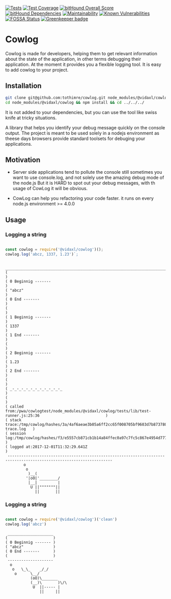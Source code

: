 [![Tests](https://circleci.com/bb/tothimre/cowlog/tree/di_and_tests.svg?style=shield)](https://circleci.com/bb/tothimre/cowlog)
[![Test Coverage](https://api.codeclimate.com/v1/badges/54dfbe1f8c279d36c6db/test_coverage)](https://codeclimate.com/github/tothimre/cowlog/test_coverage)
[![bitHound Overall Score](https://www.bithound.io/bitbucket/tothimre/cowlog/badges/score.svg)](https://www.bithound.io/bitbucket/tothimre/cowlog)
[![bitHound Dependencies](https://www.bithound.io/bitbucket/tothimre/cowlog/badges/dependencies.svg)](https://www.bithound.io/bitbucket/tothimre/cowlog/di_and_tests/dependencies/npm)
[![Maintainability](https://api.codeclimate.com/v1/badges/54dfbe1f8c279d36c6db/maintainability)](https://codeclimate.com/github/tothimre/cowlog/maintainability)
[![Known Vulnerabilities](https://snyk.io/test/github/tothimre/cowlog/badge.svg)](https://snyk.io/test/github/tothimre/cowlog)
[![FOSSA Status](https://app.fossa.io/api/projects/git%2Bgithub.com%2Ftothimre%2Fcowsay.svg?type=small)](https://app.fossa.io/projects/git%2Bgithub.com%2Ftothimre%2Fcowsay?ref=badge_small)
[![Greenkeeper badge](https://badges.greenkeeper.io/tothimre/cowlog.svg)](https://greenkeeper.io/)

# Cowlog

Cowlog is made for developers, helping them to get relevant information about the state of the application, in other terms debugging their application. At the moment it provides you a flexible logging tool. It is easy to add cowlog to your project.

## Installation
```bash
git clone git@github.com:tothimre/cowlog.git node_modules/@vidaxl/cowlog
cd node_modules/@vidaxl/cowlog && npm install && cd ../../../
```
It is not added to your dependencies, but you can use the tool like swiss knife at tricky situations.

A library that helps you identify your debug message quickly on the console output. 
The project is meant to be used solely in a nodejs environment as theese days browsers provide standard toolsets for debuging your applications.

## Motivation

- Server side applications tend to pollute the console still sometimes you want to use console.log, and not solely use 
the amazing debug mode of the node.js But it is HARD to spot out your debug messages, with th usage of CowLog it will be obvious.

- CowLog can help you refactoring your code faster. it runs on every node.js environment >= 4.0.0

## Usage

<!--- example begin -->
### Logging a string
```javascript

const cowlog = require('@vidaxl/cowlog')();
cowlog.log('abcz, 1337, 1.23')`;

```
```
 ____________________________________________________________________________________________________________________
(                                                                                                                    )
( 0 Beginnig -------                                                                                                 )
( "abcz"                                                                                                             )
( 0 End -------                                                                                                      )
(                                                                                                                    )
( 1 Beginnig -------                                                                                                 )
( 1337                                                                                                               )
( 1 End -------                                                                                                      )
(                                                                                                                    )
( 2 Beginnig -------                                                                                                 )
( 1.23                                                                                                               )
( 2 End -------                                                                                                      )
(                                                                                                                    )
( _-_-_-_-_-_-_-_-_-_-_-_                                                                                            )
(                                                                                                                    )
( called from:/pwa/cowlogtest/node_modules/@vidaxl/cowlog/tests/lib/test-runner.js:25:36                             )
( stack trace:/tmp/cowlog/hashes/3a/4af6aeae3b05a6ff2cc65f008705bf9603d7b873780132b2114553097b752d_stack-trace.log   )
( session log:/tmp/cowlog/hashes/f3/e5557cb871cb1b14a84ffec0a97c7fc5c867e4954d777e730ac5e611b195e0_session.log       )
( logged at:2017-12-01T11:32:29.641Z                                                                                 )
 --------------------------------------------------------------------------------------------------------------------
        o
         o
          )__(
         '|oO|'________/
          |__|         |
           U ||"""""""||
             ||       ||

```
### Logging a string
```javascript

const cowlog = require('@vidaxl/cowlog')('clean')
cowlog.log('abcz')

```
```
 ____________________
(                    )
( 0 Beginnig ------- )
( "abcz"             )
( 0 End -------      )
(                    )
 --------------------
  o
   o   \_\_    _/_/
    o      \__/
           (oO)\_______
           (__)\       )\/\
            U  ||----- |
               ||     ||
```

<!--- example end -->
